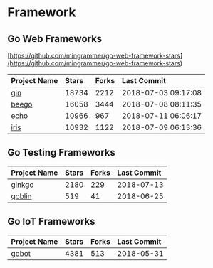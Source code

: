 # Framework

## Go Web Frameworks

[https://github.com/mingrammer/go-web-framework-stars](https://github.com/mingrammer/go-web-framework-stars)

| Project Name | Stars | Forks | Last Commit |
| :--- | :--- | :--- | :--- |
| [gin](https://github.com/gin-gonic/gin) | 18734 | 2212 | 2018-07-03 09:17:08 |
| [beego](https://github.com/astaxie/beego) | 16058 | 3444 | 2018-07-08 08:11:35 |
| [echo](https://github.com/labstack/echo) | 10966 | 967 | 2018-07-11 06:06:17 |
| [iris](https://github.com/kataras/iris) | 10932 | 1122 | 2018-07-09 06:13:36 |

## Go Testing Frameworks

| Project Name | Stars | Forks | Last Commit |
| :--- | :--- | :--- | :--- |
| [ginkgo](https://github.com/onsi/ginkgo) | 2180 | 229 | 2018-07-13 |
| [goblin](https://github.com/franela/goblin) | 519 | 41 | 2018-06-25 |

## Go IoT Frameworks

| Project Name | Stars | Forks | Last Commit |
| :--- | :--- | :--- | :--- |
| [gobot](https://github.com/hybridgroup/gobot) | 4381 | 513 | 2018-05-31 |



